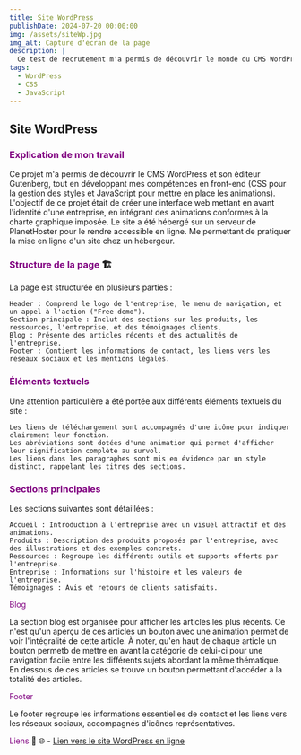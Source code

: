 ```yaml
---
title: Site WordPress
publishDate: 2024-07-20 00:00:00
img: /assets/siteWp.jpg
img_alt: Capture d'écran de la page
description: |
  Ce test de recrutement m'a permis de découvrir le monde du CMS WordPress et de monter en compétence dans le domaine du webDesign et de la partie Front-End du développement.
tags:
  - WordPress
  - CSS
  - JavaScript
---
```


## Site WordPress

### <font color="purple">Explication de mon travail</font>

Ce projet m'a permis de découvrir le CMS WordPress et son éditeur Gutenberg, tout en développant mes compétences en front-end (CSS pour la gestion des styles et JavaScript pour mettre en place les animations).
L'objectif de ce projet était de créer une interface web mettant en avant l'identité d'une entreprise, en intégrant des animations conformes à la charte graphique imposée. Le site a été hébergé sur un serveur de PlanetHoster pour le rendre accessible en ligne.
Me permettant de pratiquer la mise en ligne d'un site chez un hébergeur.

### <font color="purple">Structure de la page</font> 🏗️

La page est structurée en plusieurs parties :

    Header : Comprend le logo de l'entreprise, le menu de navigation, et un appel à l'action ("Free demo").
    Section principale : Inclut des sections sur les produits, les ressources, l'entreprise, et des témoignages clients.
    Blog : Présente des articles récents et des actualités de l'entreprise.
    Footer : Contient les informations de contact, les liens vers les réseaux sociaux et les mentions légales.

### <font color="purple">Éléments textuels</font>

Une attention particulière a été portée aux différents éléments textuels du site :

    Les liens de téléchargement sont accompagnés d'une icône pour indiquer clairement leur fonction.
    Les abréviations sont dotées d'une animation qui permet d'afficher leur signification complète au survol.
    Les liens dans les paragraphes sont mis en évidence par un style distinct, rappelant les titres des sections.

### <font color="purple">Sections principales</font>

Les sections suivantes sont détaillées :

    Accueil : Introduction à l'entreprise avec un visuel attractif et des animations.
    Produits : Description des produits proposés par l'entreprise, avec des illustrations et des exemples concrets.
    Ressources : Regroupe les différents outils et supports offerts par l'entreprise.
    Entreprise : Informations sur l'histoire et les valeurs de l'entreprise.
    Témoignages : Avis et retours de clients satisfaits.

<font color="purple">Blog</font>

La section blog est organisée pour afficher les articles les plus récents. Ce n'est qu'un aperçu de ces articles un bouton avec une animation permet de voir l'intégralité de cette article. À noter, qu'en haut de chaque article un bouton permetb de mettre en avant la catégorie de celui-ci pour une navigation facile entre les différents sujets abordant la même thématique.
En dessous de ces articles se trouve un bouton permettant d'accéder à la totalité des articles.

<font color="purple">Footer</font>

Le footer regroupe les informations essentielles de contact et les liens vers les réseaux sociaux, accompagnés d'icônes représentatives.

<font color="purple">Liens</font> 🔗
🌐 - <a href="https://testblet.go.yj.fr" target="_blank">Lien vers le site WordPress en ligne</a>
